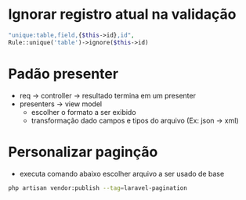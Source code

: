 # Ignorar registro atual na validação
```php
"unique:table,field,{$this->id},id",
Rule::unique('table')->ignore($this->id)
```

# Padão presenter
- req -> controller -> resultado termina em um presenter
- presenters -> view model
    - escolher o formato a ser exibido
    - transformação dado campos e tipos do arquivo  (Ex: json -> xml)

# Personalizar paginção
- executa comando abaixo escolher arquivo a ser usado de base
```sh
php artisan vendor:publish --tag=laravel-pagination
```
